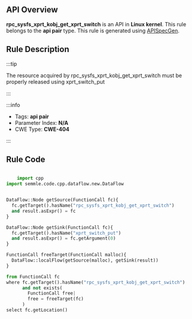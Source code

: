 ---
---


## API Overview
**rpc_sysfs_xprt_kobj_get_xprt_switch** is an API in **Linux kernel**. This rule belongs to the **api pair** type. This rule is generated using [APISpecGen](../../tools/APISpecGen).
## Rule Description

:::tip

The resource acquired by rpc_sysfs_xprt_kobj_get_xprt_switch must be properly released using xprt_switch_put

:::

:::info

- Tags: **api pair**
- Parameter Index: **N/A**
- CWE Type: **CWE-404**

:::

## Rule Code
```python

    import cpp
import semmle.code.cpp.dataflow.new.DataFlow


DataFlow::Node getSource(FunctionCall fc){
  fc.getTarget().hasName("rpc_sysfs_xprt_kobj_get_xprt_switch")
  and result.asExpr() = fc
}

DataFlow::Node getSink(FunctionCall fc){
  fc.getTarget().hasName("xprt_switch_put")
  and result.asExpr() = fc.getArgument(0)
}

FunctionCall freeTarget(FunctionCall malloc){
  DataFlow::localFlow(getSource(malloc), getSink(result))
}

from FunctionCall fc
where fc.getTarget().hasName("rpc_sysfs_xprt_kobj_get_xprt_switch")
      and not exists(
        FunctionCall free| 
        free = freeTarget(fc)
      )
select fc.getLocation()

    
```